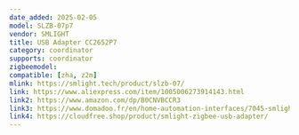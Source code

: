 ```yaml
---
date_added: 2025-02-05
model: SLZB-07p7
vendor: SMLIGHT
title: USB Adapter CC2652P7 
category: coordinator
supports: coordinator
zigbeemodel:
compatible: [zha, z2m]
mlink: https://smlight.tech/product/slzb-07/
link: https://www.aliexpress.com/item/1005006273914143.html
link2: https://www.amazon.com/dp/B0CNVBCCR3
link3: https://www.domadoo.fr/en/home-automation-interfaces/7045-smlight-zigbee-cc2652p7-soc-usb-dongle-3db-antenna-zigbee2mqtt-and-zha.html
link4: https://cloudfree.shop/product/smlight-zigbee-usb-adapter/
---
```


